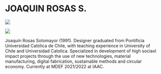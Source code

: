# JOAQUIN ROSAS S.

![](../images/perezoso.jpg)

![](../images/prueba_1.jpg)

Joaquín Rosas Sotomayor (1991). Designer graduated from Pontificia Universidad Católica de Chile, with teaching experience in University of Chile and Universidad Catolica. Specialized in development of high sociaxl impact projects through the use of new technologies,
material manufacturing, digital fabrication,
sustainable methods and circular economy. Currently at MDEF 2021/2022 at IAAC.

